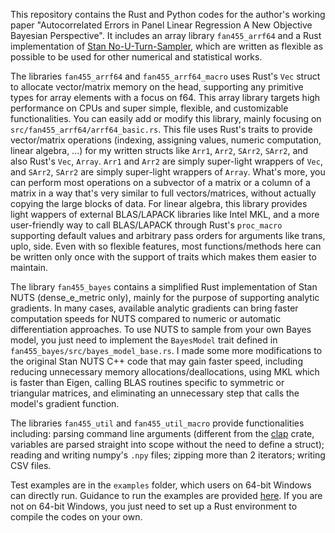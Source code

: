 This repository contains the Rust and Python codes for the author's working paper "Autocorrelated Errors in Panel Linear Regression A New Objective Bayesian Perspective". It includes an array library `fan455_arrf64` and a Rust implementation of [Stan No-U-Turn-Sampler](https://github.com/stan-dev/stan), which are written as flexible as possible to be used for other numerical and statistical works. 

The libraries `fan455_arrf64` and `fan455_arrf64_macro` uses Rust's `Vec` struct to allocate vector/matrix memory on the head, supporting any primitive types for array elements with a focus on f64. This array library targets high performance on CPUs and super simple, flexible, and customizable functionalities. You can easily add or modify this library, mainly focusing on `src/fan455_arrf64/arrf64_basic.rs`. This file uses Rust's traits to provide vector/matrix operations (indexing, assigning values, numeric computation, linear algebra, ...) for my written structs like `Arr1`, `Arr2`, `SArr2`, `SArr2`, and also Rust's `Vec`, `Array`. `Arr1` and `Arr2` are simply super-light wrappers of `Vec`, and `SArr2`, `SArr2` are simply super-light wrappers of `Array`. What's more, you can perform most operations on a subvector of a matrix or a column of a matrix in a way that's very similar to full vectors/matrices, without actually copying the large blocks of data. For linear algebra, this library provides light wappers of external BLAS/LAPACK libraries like Intel MKL, and a more user-friendly way to call BLAS/LAPACK through Rust's `proc_macro` supporting default values and arbitrary pass orders for arguments like trans, uplo, side. Even with so flexible features, most functions/methods here can be written only once with the support of traits which makes them easier to maintain.

The library `fan455_bayes` contains a simplified Rust implementation of Stan NUTS (dense_e_metric only), mainly for the purpose of supporting analytic gradients. In many cases, available analytic gradients can bring faster computation speeds for NUTS compared to numeric or automatic differentiation approaches. To use NUTS to sample from your own Bayes model, you just need to implement the `BayesModel` trait defined in `fan455_bayes/src/bayes_model_base.rs`. I made some more modifications to the original Stan NUTS C++ code that may gain faster speed, including reducing unnecessary memory allocations/deallocations, using MKL which is faster than Eigen, calling BLAS routines specific to symmetric or triangular matrices, and eliminating an unnecessary step that calls the model's gradient function.

The libraries `fan455_util` and `fan455_util_macro` provide functionalities including: parsing command line arguments (different from the [clap](https://github.com/clap-rs/clap) crate, variables are parsed straight into scope without the need to define a struct); reading and writing numpy's `.npy` files; zipping more than 2 iterators; writing CSV files.

Test examples are in the `examples` folder, which users on 64-bit Windows can directly run. Guidance to run the examples are provided [here](./examples/README.md). If you are not on 64-bit Windows, you just need to set up a Rust environment to compile the codes on your own.
